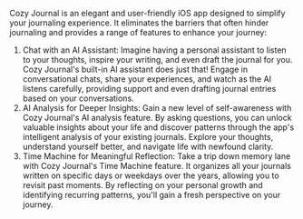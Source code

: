 Cozy Journal is an elegant and user-friendly iOS app designed to simplify your journaling experience. It eliminates the barriers that often hinder journaling and provides a range of features to enhance your journey:

1. Chat with an AI Assistant: Imagine having a personal assistant to listen to your thoughts, inspire your writing, and even draft the journal for you. Cozy Journal's built-in AI assistant does just that! Engage in conversational chats, share your experiences, and watch as the AI listens carefully, providing support and even drafting journal entries based on your conversations.
2. AI Analysis for Deeper Insights: Gain a new level of self-awareness with Cozy Journal's AI analysis feature. By asking questions, you can unlock valuable insights about your life and discover patterns through the app's intelligent analysis of your existing journals. Explore your thoughts, understand yourself better, and navigate life with newfound clarity.
3. Time Machine for Meaningful Reflection: Take a trip down memory lane with Cozy Journal's Time Machine feature. It organizes all your journals written on specific days or weekdays over the years, allowing you to revisit past moments. By reflecting on your personal growth and identifying recurring patterns, you'll gain a fresh perspective on your journey.
